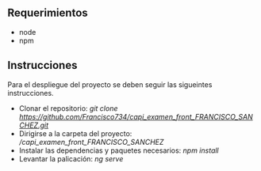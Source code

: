 ## Requerimientos

- node
- npm

## Instrucciones

Para el despliegue del proyecto se deben seguir las sigueintes instrucciones.
- Clonar el repositorio: *git clone https://github.com/Francisco734/capi_examen_front_FRANCISCO_SANCHEZ.git*
- Dirigirse a la carpeta del proyecto: */capi_examen_front_FRANCISCO_SANCHEZ*
- Instalar las dependencias y paquetes necesarios: *npm install*
- Levantar la palicación: *ng serve*
